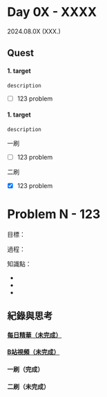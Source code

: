 # Day 0X - XXXX
2024.08.0X (XXX.)

## Quest
#### 1. target
```
description
```

- [ ] 123 problem

#### 1. target
```
description
```
一刷
- [ ] 123 problem

二刷
- [x] 123 problem

# Problem N - 123

目標：

過程：

知識點：

- 
- 
- 

## 紀錄與思考

#### [每日精華（未完成）](<>)

#### [B站視頻（未完成）](<>)

#### 一刷（完成）

#### 二刷（未完成）
